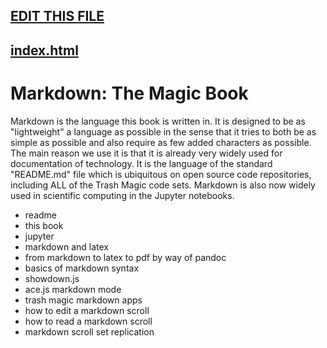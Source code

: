 ## [EDIT THIS FILE](edit-markdown-file.php?filename=markdown.md)

## [index.html](index.html)

# Markdown: The Magic Book

Markdown is the language this book is written in. It is designed to be as "lightweight" a language as possible in the sense that it tries to both be as simple as possible and also require as few added characters as possible. The main reason we use it is that it is already very widely used for documentation of technology.  It is the language of the standard "README.md" file which is ubiquitous on open source code repositories, including ALL of the Trash Magic code sets. Markdown is also now widely used in scientific computing in the Jupyter notebooks.



 - readme
 - this book
 - jupyter
 - markdown and latex
 - from markdown to latex to pdf by way of pandoc
 - basics of markdown syntax
 - showdown.js
 - ace.js markdown mode
 - trash magic markdown apps
 - how to edit a markdown scroll
 - how to read a markdown scroll
 - markdown scroll set replication